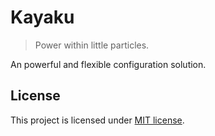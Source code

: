 # Kayaku

> Power within little particles.

An powerful and flexible configuration solution.


## License

This project is licensed under [MIT license](./LICENSE).